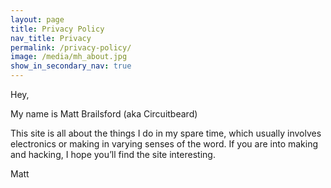```yaml
---
layout: page
title: Privacy Policy
nav_title: Privacy
permalink: /privacy-policy/
image: /media/mh_about.jpg
show_in_secondary_nav: true
---
```


Hey,

My name is Matt Brailsford (aka Circuitbeard)

This site is all about the things I do in my spare time, which usually involves electronics or making in varying senses of the word. If you are into making and hacking, I hope you’ll find the site interesting.

Matt